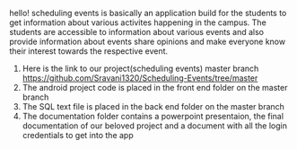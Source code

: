 hello!
scheduling events is basically an application build for the students to get information about various activites happening in the campus. The students are accessible to information about various events and also provide information about events share opinions and make everyone know their interest towards the respective event.
1. Here is the link to our project(scheduling events) master branch https://github.com/Sravani1320/Scheduling-Events/tree/master
2. The android project code is placed in the front end folder on the master branch
3. The SQL text file is placed in the back end folder on the master branch
4. The documentation folder contains a powerpoint presentaion, the final documentation of our beloved project and a document with all the login credentials to get into the app
